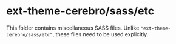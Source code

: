 # ext-theme-cerebro/sass/etc

This folder contains miscellaneous SASS files. Unlike `"ext-theme-cerebro/sass/etc"`, these files
need to be used explicitly.
